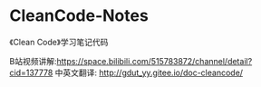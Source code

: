 # CleanCode-Notes
《Clean Code》学习笔记代码

B站视频讲解:https://space.bilibili.com/515783872/channel/detail?cid=137778
中英文翻译: http://gdut_yy.gitee.io/doc-cleancode/ 
